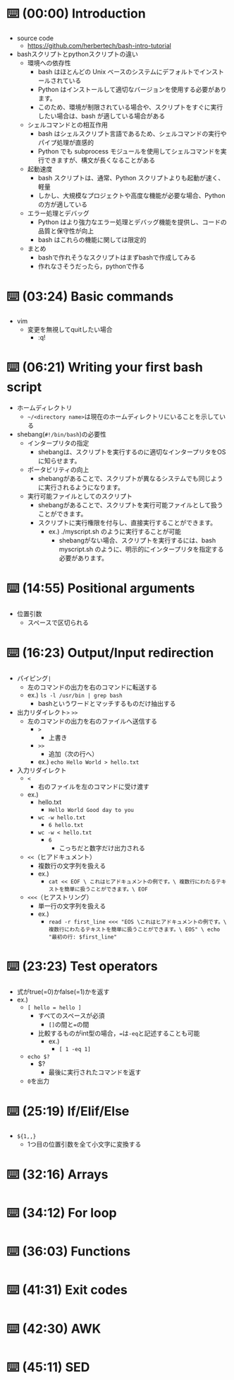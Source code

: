 # ⌨️ (00:00) Introduction
- source code
  - https://github.com/herbertech/bash-intro-tutorial
- bashスクリプトとpythonスクリプトの違い
  - 環境への依存性
    - bash はほとんどの Unix ベースのシステムにデフォルトでインストールされている
    - Python はインストールして適切なバージョンを使用する必要があります。
    - このため、環境が制限されている場合や、スクリプトをすぐに実行したい場合は、bash が適している場合がある
  - シェルコマンドとの相互作用
    - bash はシェルスクリプト言語であるため、シェルコマンドの実行やパイプ処理が直感的
    - Python でも subprocess モジュールを使用してシェルコマンドを実行できますが、構文が長くなることがある
  - 起動速度
    - bash スクリプトは、通常、Python スクリプトよりも起動が速く、軽量
    - しかし、大規模なプロジェクトや高度な機能が必要な場合、Python の方が適している
  - エラー処理とデバッグ
    - Python はより強力なエラー処理とデバッグ機能を提供し、コードの品質と保守性が向上
    - bash はこれらの機能に関しては限定的
  - まとめ
    - bashで作れそうなスクリプトはまずbashで作成してみる
    - 作れなさそうだったら，pythonで作る
# ⌨️ (03:24) Basic commands
- vim
  - 変更を無視してquitしたい場合
    - :q!
# ⌨️ (06:21) Writing your first bash script
- ホームディレクトリ
  - `~/<directory name>`は現在のホームディレクトリにいることを示している
- shebang(`#!/bin/bash`)の必要性
  - インタープリタの指定
    - shebangは、スクリプトを実行するのに適切なインタープリタをOSに知らせます。
  - ポータビリティの向上
    - shebangがあることで、スクリプトが異なるシステムでも同じように実行されるようになります。
  - 実行可能ファイルとしてのスクリプト
    - shebangがあることで、スクリプトを実行可能ファイルとして扱うことができます。
    - スクリプトに実行権限を付与し、直接実行することができます。
      - ex.) ./myscript.sh のように実行することが可能
        - shebangがない場合、スクリプトを実行するには、bash myscript.sh のように、明示的にインタープリタを指定する必要があります。
# ⌨️ (14:55) Positional arguments
- 位置引数
  - スペースで区切られる
# ⌨️ (16:23) Output/Input redirection
- パイピング`|`
  - 左のコマンドの出力を右のコマンドに転送する
  - ex.) `ls -l /usr/bin | grep bash`
    - bashというワードとマッチするものだけ抽出する
- 出力リダイレクト`>` `>>`
  - 左のコマンドの出力を右のファイルへ送信する
    - `>`
      - 上書き
    - `>>`
      - 追加（次の行へ） 
    - ex.) `echo Hello World > hello.txt`
- 入力リダイレクト
  - `<`
    - 右のファイルを左のコマンドに受け渡す
  - ex.)
    - hello.txt
      - `Hello World Good day to you`
    - `wc -w hello.txt`
      - `6 hello.txt`
    - `wc -w < hello.txt`
      - `6`
        - こっちだと数字だけ出力される
  - `<<`（ヒアドキュメント）
    - 複数行の文字列を扱える
    - ex.)
      - `cat << EOF \ これはヒアドキュメントの例です。\ 複数行にわたるテキストを簡単に扱うことができます。\ EOF`
  - `<<<`（ヒアストリング）
    - 単一行の文字列を扱える
    - ex.)
      - `read -r first_line <<< "EOS \これはヒアドキュメントの例です。\ 複数行にわたるテキストを簡単に扱うことができます。\ EOS" \ echo "最初の行: $first_line"`
# ⌨️ (23:23) Test operators
- 式がtrue(=0)かfalse(=1)かを返す
- ex.)
  - `[ hello = hello ]`
    - すべてのスペースが必須
      - `[]`の間と`=`の間
    - 比較するものがint型の場合，`=`は`-eq`と記述することも可能
      - ex.)
        - `[ 1 -eq 1]`
  - `echo $?`
    - $?
      - 最後に実行されたコマンドを返す
  - `0`を出力
# ⌨️ (25:19) If/Elif/Else
- `${1,,}`
  - 1つ目の位置引数を全て小文字に変換する
# ⌨️ (32:16) Arrays
# ⌨️ (34:12) For loop
# ⌨️ (36:03) Functions
# ⌨️ (41:31) Exit codes
# ⌨️ (42:30) AWK
# ⌨️ (45:11) SED